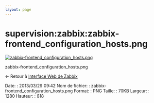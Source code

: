 ```yaml
---
layout: page
---
```


supervision:zabbix:zabbix-frontend\_configuration\_hosts.png
============================================================

[![zabbix-frontend\_configuration\_hosts.png](../..//assets/media/supervision/zabbix/zabbix-frontend_configuration_hosts.png@cache=&w=900&h=434 "zabbix-frontend_configuration_hosts.png")](../..//assets/media/supervision/zabbix/zabbix-frontend_configuration_hosts.png@cache= "Afficher le fichier original")

zabbix-frontend\_configuration\_hosts.png

← Retour à [Interface Web de
Zabbix](../../../zabbix/zabbix-interface.html "zabbix:zabbix-interface")

Date:
:   2013/03/29 09:42
Nom de fichier:
:   zabbix-frontend\_configuration\_hosts.png
Format:
:   PNG
Taille:
:   70KB
Largeur:
:   1280
Hauteur:
:   618

